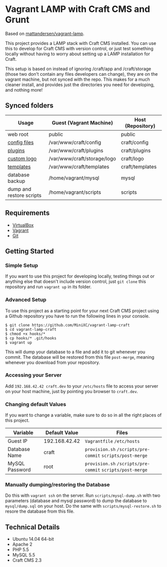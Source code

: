 Vagrant LAMP with Craft CMS and Grunt
=====================================
Based on [mattandersen/vagrant-lamp](https://github.com/mattandersen/vagrant-lamp).

This project provides a LAMP stack with Craft CMS installed. You can use this to develop for Craft CMS with version control, or just test something locally without having to worry about setting up a LAMP installation for Craft.

This setup is based on instead of ignoring /craft/app and /craft/storage (those two don't contain any files developers can change), they are on the vagrant machine, but not synced with the repo.
This makes for a much cleaner install, and provides just the directories you need for developing, and nothing more!

Synced folders
--------------
|                                  Usage                                       | Guest (Vagrant Machine)     | Host (Repository)  |
| ---------------------------------------------------------------------------- | --------------------------- | ------------------ |
| web root                                                                     | public                      | public             |
| [config files](http://buildwithcraft.com/docs/folder-structure#craft-config) | /var/www/craft/config       | craft/config       |
| [plugins](http://buildwithcraft.com/docs/folder-structure#craft-plugins)     | /var/www/craft/plugins      | craft/plugins      |
| [custom logo](http://buildwithcraft.com/docs/folder-structure#craft-storage) | /var/www/craft/storage/logo | craft/logo         |
| [templates](http://buildwithcraft.com/docs/templating-overview)              | /var/www/craft/templates    | craft/templates    |
| database backup                                                              | /home/vagrant/mysql         | mysql              |
| dump and restore scripts                                                     | /home/vagrant/scripts       | scripts            |

Requirements
------------
* [VirtualBox](http://www.virtualbox.com)
* [Vagrant](http://www.vagrantup.com)
* [Git](http://git-scm.com/)

Getting Started
---------------

### Simple Setup
If you want to use this project for developing locally, testing things out or anything else that doesn't include version control, just `git clone` this repository and run `vagrant up` in its folder.

### Advanced Setup
To use this project as a starting point for your next Craft CMS project using a Github repository you have to run the following lines in your console.

    $ git clone https://github.com/MiniXC/vagrant-lamp-craft
    $ cd vagrant-lamp-craft
    $ chmod +x hooks/*
    $ cp hooks/* .git/hooks
    $ vagrant up

This will dump your database to a file and add it to git whenever you commit. The database will be restored from this file `post-merge`, meaning whenever you download from your repository.

### Accessing your Server
Add `192.168.42.42 craft.dev` to your `/etc/hosts` file to access your server on your host machine, just by pointing you browser to `craft.dev`.

### Changing default Values
If you want to change a variable, make sure to do so in all the right places of this project.

| Variable       | Default Value |                               Files                       |
| -------------- | ------------- | --------------------------------------------------------- |
| Guest IP       | 192.168.42.42 | `Vagrantfile` `/etc/hosts`                                |
| Database Name  | craft         | `provision.sh` `/scripts/pre-commit` `scripts/post-merge` |
| MySQL Password | root          | `provision.sh` `/scripts/pre-commit` `scripts/post-merge` |

### Manually dumping/restoring the Database
Do this with `vagrant ssh` on the server. Run `scripts/mysql-dump.sh` with two parameters (database and mysql password) to dump the database to `mysql/dump.sql` on your host. Do the same with `scripts/mysql-restore.sh` to resore the database from this file.

Technical Details
-----------------
* Ubuntu 14.04 64-bit
* Apache 2
* PHP 5.5
* MySQL 5.5
* Craft CMS 2.3
